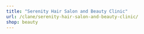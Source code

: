 ```yaml
---
title: "Serenity Hair Salon and Beauty Clinic"
url: /clane/serenity-hair-salon-and-beauty-clinic/
shop: beauty
---
```

